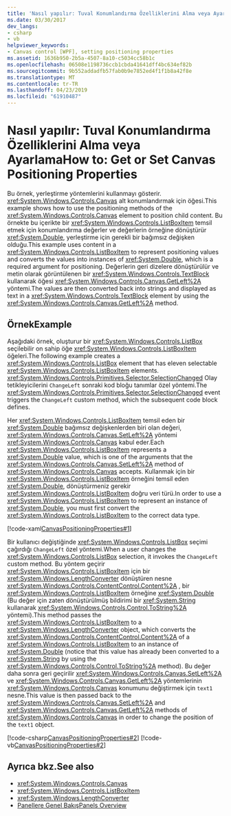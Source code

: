 ```yaml
---
title: 'Nasıl yapılır: Tuval Konumlandırma Özelliklerini Alma veya Ayarlama'
ms.date: 03/30/2017
dev_langs:
- csharp
- vb
helpviewer_keywords:
- Canvas control [WPF], setting positioning properties
ms.assetid: 1636b950-2b5a-4507-8a10-c5034cc58b1c
ms.openlocfilehash: 06508e1198736ccb1cbda41641dff4bc634ef82b
ms.sourcegitcommit: 9b552addadfb57fab0b9e7852ed4f1f1b8a42f8e
ms.translationtype: MT
ms.contentlocale: tr-TR
ms.lasthandoff: 04/23/2019
ms.locfileid: "61910487"
---
```

# <a name="how-to-get-or-set-canvas-positioning-properties"></a><span data-ttu-id="a8263-102">Nasıl yapılır: Tuval Konumlandırma Özelliklerini Alma veya Ayarlama</span><span class="sxs-lookup"><span data-stu-id="a8263-102">How to: Get or Set Canvas Positioning Properties</span></span>
<span data-ttu-id="a8263-103">Bu örnek, yerleştirme yöntemlerini kullanmayı gösterir. <xref:System.Windows.Controls.Canvas> alt konumlandırmak için öğesi.</span><span class="sxs-lookup"><span data-stu-id="a8263-103">This example shows how to use the positioning methods of the <xref:System.Windows.Controls.Canvas> element to position child content.</span></span> <span data-ttu-id="a8263-104">Bu örnekte bu içerikte bir <xref:System.Windows.Controls.ListBoxItem> temsil etmek için konumlandırma değerler ve değerlerin örneğine dönüştürür <xref:System.Double>, yerleştirme için gerekli bir bağımsız değişken olduğu.</span><span class="sxs-lookup"><span data-stu-id="a8263-104">This example uses content in a <xref:System.Windows.Controls.ListBoxItem> to represent positioning values and converts the values into instances of <xref:System.Double>, which is a required argument for positioning.</span></span> <span data-ttu-id="a8263-105">Değerlerin geri dizelere dönüştürülür ve metin olarak görüntülenen bir <xref:System.Windows.Controls.TextBlock> kullanarak öğesi <xref:System.Windows.Controls.Canvas.GetLeft%2A> yöntemi.</span><span class="sxs-lookup"><span data-stu-id="a8263-105">The values are then converted back into strings and displayed as text in a <xref:System.Windows.Controls.TextBlock> element by using the <xref:System.Windows.Controls.Canvas.GetLeft%2A> method.</span></span>  
  
## <a name="example"></a><span data-ttu-id="a8263-106">Örnek</span><span class="sxs-lookup"><span data-stu-id="a8263-106">Example</span></span>  
 <span data-ttu-id="a8263-107">Aşağıdaki örnek, oluşturur bir <xref:System.Windows.Controls.ListBox> seçilebilir on sahip öğe <xref:System.Windows.Controls.ListBoxItem> öğeleri.</span><span class="sxs-lookup"><span data-stu-id="a8263-107">The following example creates a <xref:System.Windows.Controls.ListBox> element that has eleven selectable <xref:System.Windows.Controls.ListBoxItem> elements.</span></span> <span data-ttu-id="a8263-108"><xref:System.Windows.Controls.Primitives.Selector.SelectionChanged> Olay tetikleyicilerini `ChangeLeft` sonraki kod bloğu tanımlar özel yöntemi.</span><span class="sxs-lookup"><span data-stu-id="a8263-108">The <xref:System.Windows.Controls.Primitives.Selector.SelectionChanged> event triggers the `ChangeLeft` custom method, which the subsequent code block defines.</span></span>  
  
 <span data-ttu-id="a8263-109">Her <xref:System.Windows.Controls.ListBoxItem> temsil eden bir <xref:System.Double> bağımsız değişkenlerden biri olan değeri, <xref:System.Windows.Controls.Canvas.SetLeft%2A> yöntemi <xref:System.Windows.Controls.Canvas> kabul eder.</span><span class="sxs-lookup"><span data-stu-id="a8263-109">Each <xref:System.Windows.Controls.ListBoxItem> represents a <xref:System.Double> value, which is one of the arguments that the <xref:System.Windows.Controls.Canvas.SetLeft%2A> method of <xref:System.Windows.Controls.Canvas> accepts.</span></span> <span data-ttu-id="a8263-110">Kullanmak için bir <xref:System.Windows.Controls.ListBoxItem> örneğini temsil eden <xref:System.Double>, dönüştürmeniz gerekir <xref:System.Windows.Controls.ListBoxItem> doğru veri türü.</span><span class="sxs-lookup"><span data-stu-id="a8263-110">In order to use a <xref:System.Windows.Controls.ListBoxItem> to represent an instance of <xref:System.Double>, you must first convert the <xref:System.Windows.Controls.ListBoxItem> to the correct data type.</span></span>  
  
 [!code-xaml[CanvasPositioningProperties#1](~/samples/snippets/csharp/VS_Snippets_Wpf/CanvasPositioningProperties/CSharp/Window1.xaml#1)]  
  
 <span data-ttu-id="a8263-111">Bir kullanıcı değiştiğinde <xref:System.Windows.Controls.ListBox> seçimi çağırdığı `ChangeLeft` özel yöntemi.</span><span class="sxs-lookup"><span data-stu-id="a8263-111">When a user changes the <xref:System.Windows.Controls.ListBox> selection, it invokes the `ChangeLeft` custom method.</span></span> <span data-ttu-id="a8263-112">Bu yöntem geçirir <xref:System.Windows.Controls.ListBoxItem> için bir <xref:System.Windows.LengthConverter> dönüştüren nesne <xref:System.Windows.Controls.ContentControl.Content%2A> , bir <xref:System.Windows.Controls.ListBoxItem> örneğine <xref:System.Double> (Bu değer için zaten dönüştürülmüş bildirimi bir <xref:System.String> kullanarak <xref:System.Windows.Controls.Control.ToString%2A> yöntemi).</span><span class="sxs-lookup"><span data-stu-id="a8263-112">This method passes the <xref:System.Windows.Controls.ListBoxItem> to a <xref:System.Windows.LengthConverter> object, which converts the <xref:System.Windows.Controls.ContentControl.Content%2A> of a <xref:System.Windows.Controls.ListBoxItem> to an instance of <xref:System.Double> (notice that this value has already been converted to a <xref:System.String> by using the <xref:System.Windows.Controls.Control.ToString%2A> method).</span></span> <span data-ttu-id="a8263-113">Bu değer daha sonra geri geçirilir <xref:System.Windows.Controls.Canvas.SetLeft%2A> ve <xref:System.Windows.Controls.Canvas.GetLeft%2A> yöntemlerinin <xref:System.Windows.Controls.Canvas> konumunu değiştirmek için `text1` nesne.</span><span class="sxs-lookup"><span data-stu-id="a8263-113">This value is then passed back to the <xref:System.Windows.Controls.Canvas.SetLeft%2A> and <xref:System.Windows.Controls.Canvas.GetLeft%2A> methods of <xref:System.Windows.Controls.Canvas> in order to change the position of the `text1` object.</span></span>  
  
 [!code-csharp[CanvasPositioningProperties#2](~/samples/snippets/csharp/VS_Snippets_Wpf/CanvasPositioningProperties/CSharp/Window1.xaml.cs#2)]
 [!code-vb[CanvasPositioningProperties#2](~/samples/snippets/visualbasic/VS_Snippets_Wpf/CanvasPositioningProperties/VisualBasic/Window1.xaml.vb#2)]  
  
## <a name="see-also"></a><span data-ttu-id="a8263-114">Ayrıca bkz.</span><span class="sxs-lookup"><span data-stu-id="a8263-114">See also</span></span>

- <xref:System.Windows.Controls.Canvas>
- <xref:System.Windows.Controls.ListBoxItem>
- <xref:System.Windows.LengthConverter>
- [<span data-ttu-id="a8263-115">Panellere Genel Bakış</span><span class="sxs-lookup"><span data-stu-id="a8263-115">Panels Overview</span></span>](panels-overview.md)
